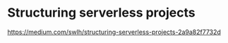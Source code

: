 # Structuring serverless projects
https://medium.com/swlh/structuring-serverless-projects-2a9a82f7732d

